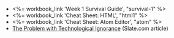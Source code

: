 * <%= workbook_link 'Week 1 Survival Guide', "survival-1" %>
* <%= workbook_link 'Cheat Sheet: HTML', "html1" %>
* <%= workbook_link 'Cheat Sheet: Atom Editor', "atom" %>
* [The Problem with Technological Ignorance](http://www.slate.com/articles/technology/future_tense/2015/12/the_problem_with_technological_ignorance.html) (Slate.com article)
